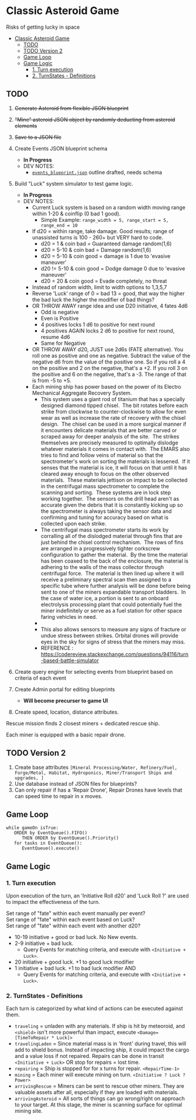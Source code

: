 # Classic Asteroid Game
Risks of getting lucky in space

- [Classic Asteroid Game](#classic-asteroid-game)
  - [TODO](#todo)
  - [TODO Version 2](#todo-version-2)
  - [Game Loop](#game-loop)
  - [Game Logic](#game-logic)
    - [1. Turn execution](#1-turn-execution)
    - [2. TurnStates - Definitions](#2-turnstates---definitions)

## TODO
1. ~~Generate Asteroid from flexible JSON blueprint~~
2. ~~"Mine" asteroid JSON object by randomly deducting from asteroid elements~~
3. ~~Save to a JSON file~~
4. Create Events JSON blueprint schema
   * **In Progress**
   * DEV NOTES:
      * [`events_blueprint.json`](data/events_blueprint.json) outline drafted, needs schema
5. Build "Luck" system simulator to test game logic.
   * **In Progress**
   * DEV NOTES:
      * Current Luck system is based on a random width moving range within 1-20 & coinflip (0 bad 1 good).
         * Simple Example:  `range_width = 5, range_start = 5, range_end = 10`
      * If d20 = within range, take damage.  Good results; range of unassisted turns is 100 - 260+ but VERY hard to code.
         * d20 = 1 & coin bad = Guaranteed damage random(1,6)
         * d20 = 5-10 & coin bad = Damage random(1,6)
         * d20 = 5-10 & coin good = damage is 1 due to 'evasive maneuver' 
         * d20 != 5-10 & coin good = Dodge damage 0 due to 'evasive maneuver'
         * d20 = 20 & coin good = Evade completely, no threat
      * Instead of random width, limit to width options to 1,3,5,7
      * Reverse 'Luck' range of 0 = bad 13 = good, that way the higher the bad luck the higher the modifier of bad things?
      * OR THROW AWAY range idea and use D20 initiative, 4 fates 4d6
         * Odd is negative
         * Even is Positive
         * 4 positives locks 1 d6 to positive for next round
         * 4 positives AGAIN locks 2 d6 to positive for next round, resume 4d6
         * Same for Negative
      * OR THROW AWAY d20, JUST use 2d6s (FATE alternative). You roll one as positive and one as negative. Subtract the value of the negative d6 from the value of the positive one. So if you roll a 4 on the positive and 2 on the negative, that's a +2. If you roll 3 on the positive and 6 on the negative, that's a -3.  The range of that is from -5 to +5. 
      * Each mining ship has power based on the power of its Electro Mechanical Aggregate Recovery System.  
         * This system uses a giant rod of titanium that has a specially designed diamond tipped chisel.  The bit rotates before each strike from clockwise to counter-clockwise to allow for even wear as well as increase the rate of recovery with the chisel design.  The chisel can be used in a more surgical manner if it encounters delicate materials that are better carved or scraped away for deeper analysis of the site.  The strikes themselves are precisely measured to optimally dislodge whatever materials it comes in contact with.  The EMARS also tries to find and follow veins of material so that the spectrometer's work on sorting the materials is lessened.  If it senses that the material is ice, it will focus on that until it has cleared away enough to focus on the other observed materials.  These materials jettison on impact to be collected in the centrifugal mass spectrometer to complete the scanning and sorting.  These systems are in lock step working together.  The sensors on the drill head aren't as accurate given the debris that it is constantly kicking up so the spectrometer is always taking the sensor data and confirming and tuning for accuracy based on what is collected upon each strike.
         * The centrifugal mass spectrometer starts its work by corralling all of the dislodged material through fins that are just behind the chisel control mechanism.  The rows of fins are arranged in a progressively tighter corkscrew configuration to gather the material.  By the time the material has been coaxed to the back of the enclosure, the material is adhering to the walls of the mass collector through centrifugal force.  The material is then lined up where it will receive a preliminary spectral scan then assigned to a specific tube where further analysis will be done before being sent to one of the miners expandable transport bladders.  In the case of water ice, a portion is sent to an onboard electrolysis processing plant that could potentially fuel the miner indefinitely or serve as a fuel station for other space faring vehicles in need.   
          *  
        * This also allows sensors to measure any signs of fracture or undue stress between strikes.  Orbital drones will provide eyes in the sky for signs of stress that the miners may miss.
        * REFERENCE : https://codereview.stackexchange.com/questions/94116/turn-based-battle-simulator

6. Create query engine for selecting events from blueprint based on criteria of each event
7. Create Admin portal for editing blueprints
   * **Will become precurser to game UI**
8. Create speed, location, distance attributes.


Rescue mission finds 2 closest miners + dedicated rescue ship.

Each miner is equipped with a basic repair drone.


## TODO Version 2
1. Create base attributes `[Mineral Processing/Water, Refinery/Fuel, Forge/Metal, Habitat, Hydroponics, Miner/Transport Ships and upgrades, ]`
2. Use database instead of JSON files for blueprints?
3. Can only repair if has a 'Repair Drone', Repair Drones have levels that can speed time to repair in x moves.

## Game Loop
   ```
   while gameOn isTrue:
      ORDER by EventQueue().FIFO()
         THEN ORDER by EventQueue().Priority()
      for tasks in EventQueue():
         EventQueue().execute()
   ```
## Game Logic

### 1. Turn execution  
   Upon execution of the turn, an 'Initiative Roll d20' and 'Luck Roll ?' are used to impact the effectiveness of the turn.  

Set range of "fate" within each event manually per event?  
Set range of "fate" within each event based on Luck?  
Set range of "fate" within each event with another d20?  

   * 10-19 initiative + good or bad luck. No New events.  
   * 2-9 initiative + bad luck. 
      * Query Events for matching criteria, and execute with `<Initiative + Luck>`.  
   * 20 initiative + good luck. +1 to good luck modifier
   * 1 initiative + bad luck. +1 to bad luck modifier AND
      * Query Events for matching criteria, and execute with `<Initiative + Luck>`.

### 2. TurnStates - Definitions
   Each turn is categorized by what kind of actions can be executed against them.  


   * `traveling` = unladen with any materials. If ship is hit by meteoroid, and `<shield>` isn't more powerful than impact, execute `<Damage=[TimeToRepair * Luck]>`
   * `travelingLaden` = Since material mass is in 'front' during travel, this will add to shield bonus.  Instead of impacting ship, it could impact the cargo and a value loss if not repaired.  Repairs can be done in transit `<Initiative + Luck>` OR stop for repairs = lost time.
   * `repairing` = Ship is stopped for for x turns for repair. `<RepairTime-1>`
   * `mining` = Each miner will execute mining on turn. `<Initiative ? Luck ? Power>`
   * `arrivingRescue` = Miners can be sent to rescue other miners.  They are valuable assets after all, especially if they are loaded with materials.
   * `arrivingAsteroid` = All sorts of things can go wrong/right on approach to your target. At this stage, the miner is scanning surface for optimal mining site.  